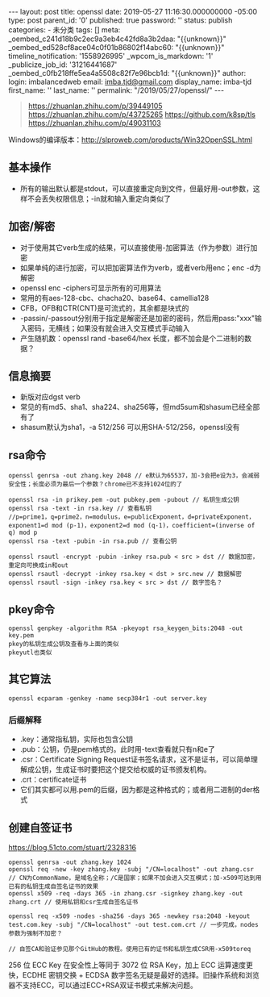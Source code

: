 --- layout: post title: openssl date: 2019-05-27 11:16:30.000000000 -05:00 type: post parent\_id: '0' published: true password: '' status: publish categories: - 未分类 tags: [] meta: \_oembed\_c241d18b9c2ec9a3eb4c42fd8a3b2daa: "{{unknown}}" \_oembed\_ed528cf8ace04c0f01b86802f14abc60: "{{unknown}}" timeline\_notification: '1558926995' \_wpcom\_is\_markdown: '1' \_publicize\_job\_id: '31216441687' \_oembed\_c0fb218ffe5ea4a5508c82f7e96bcb1d: "{{unknown}}" author: login: imbalancedweb email: imba.tjd@gmail.com display\_name: imba-tjd first\_name: '' last\_name: '' permalink: "/2019/05/27/openssl/" ---

> https://zhuanlan.zhihu.com/p/39449105
> https://zhuanlan.zhihu.com/p/43725265
> https://github.com/k8sp/tls
> https://zhuanlan.zhihu.com/p/49031103

Windows的编译版本：http://slproweb.com/products/Win32OpenSSL.html

基本操作
--------

* 所有的输出默认都是stdout，可以直接重定向到文件，但最好用-out参数，这样不会丢失权限信息；-in就和输入重定向类似了

加密/解密
---------

* 对于使用其它verb生成的结果，可以直接使用-加密算法（作为参数）进行加密
* 如果单纯的进行加密，可以把加密算法作为verb，或者verb用enc；enc -d为解密
* openssl enc -ciphers可显示所有的可用算法
* 常用的有aes-128-cbc、chacha20、base64、camellia128
* CFB，OFB和CTR(CNT)是可流式的，其余都是块式的
* -passin/-passout分别用于指定是解密还是加密的密码，然后用pass:"xxx"输入密码，无横线；如果没有就会进入交互模式手动输入
* 产生随机数：openssl rand -base64/hex 长度，都不加会是个二进制的数据？

信息摘要
--------

* 新版对应dgst verb
* 常见的有md5、sha1、sha224、sha256等，但md5sum和shasum已经全部有了
* shasum默认为sha1，-a 512/256 可以用SHA-512/256，openssl没有

rsa命令
-------

```
openssl genrsa -out zhang.key 2048 // e默认为65537，加-3会把e设为3，会减弱安全性；长度必须为最后一个参数？chrome已不支持1024位的了

openssl rsa -in prikey.pem -out pubkey.pem -pubout // 私钥生成公钥
openssl rsa -text -in rsa.key // 查看私钥
//p=prime1，q=prime2，n=modulus，e=publicExponent，d=privateExponent，exponent1=d mod (p-1)，exponent2=d mod (q-1)，coefficient=(inverse of q) mod p
openssl rsa -text -pubin -in rsa.pub // 查看公钥

openssl rsautl -encrypt -pubin -inkey rsa.pub < src > dst // 数据加密，重定向可换成in和out
openssl rsautl -decrypt -inkey rsa.key < dst > src.new // 数据解密
openssl rsautl -sign -inkey rsa.key < src > dst // 数字签名？
```

pkey命令
--------

```
openssl genpkey -algorithm RSA -pkeyopt rsa_keygen_bits:2048 -out key.pem
pkey的私钥生成公钥及查看与上面的类似
pkeyutl也类似
```

其它算法
--------

```
openssl ecparam -genkey -name secp384r1 -out server.key
```

### 后缀解释

* .key：通常指私钥，实际也包含公钥
* .pub：公钥，仍是pem格式的。此时用-text查看就只有n和e了
* .csr：Certificate Signing Request证书签名请求，这不是证书，可以简单理解成公钥，生成证书时要把这个提交给权威的证书颁发机构。
* .crt：certificate证书
* 它们其实都可以用.pem的后缀，因为都是这种格式的；或者用二进制的der格式

创建自签证书
------------

https://blog.51cto.com/stuart/2328316

```
openssl genrsa -out zhang.key 1024
openssl req -new -key zhang.key -subj "/CN=localhost" -out zhang.csr // CN为CommonName，是域名全称；/C是国家；如果不加会进入交互模式；加-x509可达到用已有的私钥生成自签名证书的效果
openssl x509 -req -days 365 -in zhang.csr -signkey zhang.key -out zhang.crt // 使用私钥和csr生成自签名证书

openssl req -x509 -nodes -sha256 -days 365 -newkey rsa:2048 -keyout test.com.key -subj "/CN=localhost" -out test.com.crt // 一步完成，nodes参数为强制不加密？

// 自签CA和验证参见那个GitHub的教程。使用已有的证书和私钥生成CSR用-x509toreq
```

256 位 ECC Key 在安全性上等同于 3072 位 RSA Key，加上 ECC 运算速度更快，ECDHE 密钥交换 + ECDSA 数字签名无疑是最好的选择。旧操作系统和浏览器不支持ECC，可以通过ECC+RSA双证书模式来解决问题。



